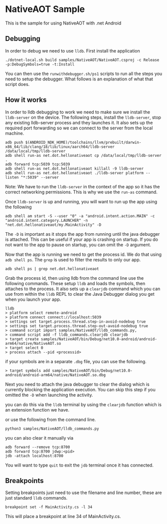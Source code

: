 # NativeAOT Sample

This is the sample for using NativeAOT with .net Android

## Debugging

In order to debug we need to use `lldb`. First install the application

```dotnetcli
./dotnet-local.sh build samples/NativeAOT/NativeAOT.csproj -c Release -p:DebugSymbols=true -t:Install
```

You can then use the `runwithdebugger.sh/ps1` scripts to run all the steps you need to setup the debugger.
What follows is an explanation of what that script does.

## How it works

In order to lldb debugging to work we need to make sure we install the `lldb-server` on the device.
The following steps, install the `lldb-server`, stop any existing lldb-server process and they launches
it. It also sets up the required port forwarding so we can connect to the server from the local machine.

```dotnetcli
adb push $(ANDROID_NDK_HOME)/toolchains/llvm/prebuilt/darwin-x86_64/lib/clang/18/lib/linux/aarch64/lldb-server /data/local/tmp/lldb-server
adb shell run-as net.dot.hellonativeaot cp /data/local/tmp/lldb-server .
adb forward tcp:5039 tcp:5039
adb shell run-as net.dot.hellonativeaot killall -9 lldb-server
adb shell run-as net.dot.hellonativeaot ./lldb-server platform --listen "*:5039" --server
```

Note: We have to run the `lldb-server` in the context of the app so it has the correct networking permissions. This is why we use the `run-as` command.

Once `lldb-server` is up and running, you will want to run up the app using the following

```dotnetcli
adb shell am start -S --user "0" -a "android.intent.action.MAIN" -c "android.intent.category.LAUNCHER" -n "net.dot.hellonativeaot/my.MainActivity" -D
```

The `-D` is important as it stops the app from running until the java debugger is attached. This can be useful if your app is crashing on startup.
If you do not want to the app to pause on startup, you can omit the `-D` argument.

Now that the app is running we need to get the process id. We do that using `adb shell ps`. 
The `grep` is used to filter the results to only our app.

```dotnetcli
adb shell ps | grep net.dot.hellonativeaot
```

Grab the process id, then using lldb from the command line use the following commands.
These setup `lldb` and loads the symbols, then attaches to the process. It also sets up
a `clearjdb` command which you can use from within the `lldb` REPL to clear the Java
Debugger dialog you get when you launch your app.

```dotnetcli
lldb
> platform select remote-android
> platform connect connect://localhost:5039 
> settings set target.process.thread.step-in-avoid-nodebug true
> settings set target.process.thread.step-out-avoid-nodebug true
> command script import samples/NativeAOT/lldb_commands.py,
> command script add -f lldb_commands.clearjdb clearjdb
> target create samples/NativeAOT/bin/Debug/net10.0-android/android-arm64/native/NativeAOT.so
> target select 0
> process attach --pid <processid>
```

if your symbols are in a separate `.dbg` file, you can use the following.

```dotnetcli
> target symbols add samples/NativeAOT/bin/Debug/net10.0-android/android-arm64/native/NativeAOT.so.dbg
```

Next you need to attach the java debugger to clear the dialog which is currently blocking the application execution. You can skip this step if you omitted the `-D` when
launching the activity.

you can do this via the `lldb` terminal by using the `clearjdb` function which is an
extension function we have.

or use the following from the command line.

`python3 samples/NativeAOT/lldb_commands.py`

you can also clear it manually via

```dotnetcli
adb forward --remove tcp:8700
adb forward tcp:8700 jdwp:<pid>
jdb -attach localhost:8700 
```

You will want to type `quit` to exit the `jdb` terminal once it has connected.

## Breakpoints

Setting breakpoints just need to use the filename and line number, these are just standard `lldb` commands.

```dotnetcli
breakpoint set -f MainActivity.cs -l 34
```

This will place a breakpoint at line 34 of MainActivity.cs.
